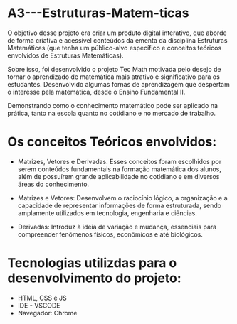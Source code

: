 # A3---Estruturas-Matem-ticas

O objetivo desse projeto era criar um produto digital interativo, que aborde de forma criativa e acessível conteúdos da ementa da disciplina Estruturas Matemáticas (que tenha um público-alvo específico e conceitos teóricos envolvidos de Estruturas Matemáticas).

Sobre isso, foi desenvolvido o projeto Tec Math motivada pelo desejo de tornar o aprendizado de matemática mais atrativo e significativo para os estudantes. Desenvolvido algumas fornas de aprendizagem que despertam o interesse pela matemática, desde o Ensino Fundamental II.

Demonstrando como o conhecimento matemático pode ser aplicado na prática, tanto na escola quanto no cotidiano e no mercado de trabalho.


# Os conceitos Teóricos envolvidos: 
- Matrizes, Vetores e Derivadas.
  Esses conceitos foram escolhidos por serem conteúdos fundamentais na formação matemática dos alunos, além de possuírem grande aplicabilidade no cotidiano e em diversos áreas do conhecimento.

 - Matrizes e Vetores: Desenvolvem o raciocínio lógico, a organização e a capacidade de representar informações de forma estruturada, sendo amplamente utilizados em tecnologia, engenharia e ciências.
 - Derivadas: Introduz à ideia de variação e mudança, essenciais para compreender fenômenos físicos, econômicos e até biológicos.



# Tecnologias utilizdas para o desenvolvimento do projeto:
- HTML, CSS e JS
- IDE - VSCODE
- Navegador: Chrome

